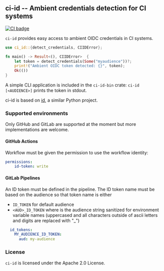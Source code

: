 ## ci-id -- Ambient credentials detection for CI systems

[![CI badge](https://github.com/jku/ci-id/actions/workflows/ci.yml/badge.svg)](https://github.com/jku/ci-id/actions/workflows/ci.yml)

`ci-id` provides easy access to ambient OIDC credentials in CI systems.


```rust
use ci_id::{detect_credentials, CIIDError};

fn main() -> Result<(), CIIDError>  {
    let token = detect_credentials(Some("myaudience"))?;
    print!("Ambient OIDC token detected: {}", token);
    Ok(())
}
```

A simple CLI application is included in the `ci-id-bin` crate: `ci-id [<AUDIENCE>]` prints the token in stdout.

ci-id is based on [id](https://github.com/di/id), a similar Python project.

### Supported environments

Only GitHub and GitLab are supported at the moment but more implementations are welcome.

#### GitHub Actions

Workflow must be given the permission to use the workflow identity: 

```yaml
permissions:
    id-token: write
```

#### GitLab Pipelines

An ID token must be defined in the pipeline. The ID token name must be based on the audience so
that token name is either
* `ID_TOKEN` for default audience
* `<AUD>_ID_TOKEN` where <AUD> is the audience string sanitized for environment variable names
  (uppercased and all characters outside of ascii letters and digits are replaced with "_")

```yaml
  id_tokens:
    MY_AUDIENCE_ID_TOKEN:
      aud: my-audience
```

### License

`ci-id` is licensed under the Apache 2.0 License.
